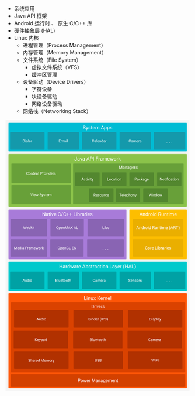 - 系统应用
- Java API 框架
- Android 运行时 、 原生 C/C++ 库
- 硬件抽象层 (HAL) 
- Linux 内核 
	- 进程管理（Process Management）
	- 内存管理（Memory Management）
	- 文件系统（File System）
	    - 虚拟文件系统（VFS）
	    - 缓冲区管理
	- 设备驱动（Device Drivers）
	    - 字符设备
	    - 块设备驱动
	    - 网络设备驱动
	- 网络栈（Networking Stack）

![](../../photo/Pasted%20image%2020250311160247.png)
